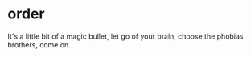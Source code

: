 # order
It's a little bit of a magic bullet, let go of your brain, choose the phobias brothers, come on.
